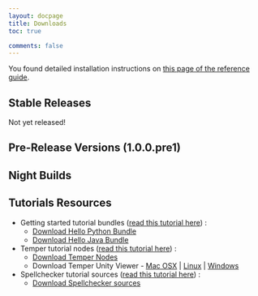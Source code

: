 ```yaml
---
layout: docpage
title: Downloads
toc: true

comments: false
---
```




You found detailed installation instructions on [this page of the reference guide](../docs/1.x/setup).

## Stable Releases

Not yet released!

<div id="download_releases">
</div>

## Pre-Release Versions (1.0.0.pre1)

<!--

* Mac OS X : [cohorte-1.0.0.pre1-macosx-distribution.tar.gz](http://repo.isandlatech.com/downloads/cohorte/1.x/cohorte-1.0.0.pre1-macosx-distribution.tar.gz) ( [mirror1](http://dachra.com/mirrors/cohorte/1.x/cohorte-1.0.0.pre1-macosx-distribution.tar.gz) )
* Linux (x86_64) : [cohorte-1.0.0.pre1-linux-distribution.tar.gz](http://repo.isandlatech.com/downloads/cohorte/1.x/cohorte-1.0.0.pre1-linux-distribution.tar.gz) ( [mirror1](http://dachra.com/mirrors/cohorte/1.x/cohorte-1.0.0.pre1-linux-distribution.tar.gz) )
* Full Python : [cohorte-1.0.0.pre1-python-distribution.tar.gz](http://repo.isandlatech.com/downloads/cohorte/1.x/cohorte-1.0.0.pre1-python-distribution.tar.gz) ( [mirror1](http://dachra.com/mirrors/cohorte/1.x/cohorte-1.0.0.pre1-python-distribution.tar.gz) )

-->

## Night Builds

<div id="download_night_builds">
</div>


## Tutorials Resources

<ul>
  <li>Getting started tutorial bundles (<a href="{{site.baseurl}}/docs/1.x/tutorials/getting-started">read this tutorial here</a>) : <br/>
      <ul><li><a id="download_hello_demo_python_snapshot" href="#">Download Hello Python Bundle</a></li>
          <li><a id="download_hello_demo_java_snapshot" href="#">Download Hello Java Bundle</a></li></ul>
  </li>
  <li>Temper tutorial nodes (<a href="{{site.baseurl}}/docs/1.x/tutorials/temper">read this tutorial here</a>) : <br/>
      <ul><li><a id="download_temper_snapshot" href="#">Download Temper Nodes</a></li>
          <li>Download Temper Unity Viewer - <a href="#">Mac OSX</a> | <a href="#">Linux</a> | <a href="#">Windows</a></li></ul>
  </li>
  <li>Spellchecker tutorial sources (<a href="{{site.baseurl}}/docs/1.x/tutorials/spellchecker">read this tutorial here</a>) : <br/>
      <ul><li><a id="download_spellchecker_snapshot" href="#">Download Spellchecker sources</a></li>
      </ul>
  </li>
</ul>

<script>
    function loadLatestSnapshots() {
        $.getJSON( "http://cohorte.github.io/latest_platforms.json", function( data ) {
            console.log("refresh snapshots...");
            frame = "<ul>";
            frame += "<li><a href='" + data["snapshots"]["cohorte-linux-distribution"]["files"]["tar.gz"] + "'>cohorte-linux-distribution (" + data["snapshots"]["cohorte-linux-distribution"]["version"] + ")</a></li>"
            frame += "<li><a href='" + data["snapshots"]["cohorte-macosx-distribution"]["files"]["tar.gz"] + "'>cohorte-macosx-distribution (" + data["snapshots"]["cohorte-macosx-distribution"]["version"] + ")</a></li>"
            frame += "<li><a href='" + data["snapshots"]["cohorte-python-distribution"]["files"]["tar.gz"] + "'>cohorte-python-distribution (" + data["snapshots"]["cohorte-python-distribution"]["version"] + ")</a></li>"
            	
	    frame += "</ul>";
            $('#download_night_builds').html(frame);
        });

        $.getJSON( "http://cohorte.github.io/latest_demos_hello.json", function( data ) {                                 
            $("#download_hello_demo_python_snapshot").attr("href", data["snapshots"]["hello-python-distribution"]["files"]["zip"]);
            $("#download_hello_demo_java_snapshot").attr("href", data["snapshots"]["hello"]["files"]["jar"]);
        });
        
        $.getJSON( "http://cohorte.github.io/latest_demos_temper.json", function( data )
            $("#download_temper_snapshot").attr("href", data["snapshots"]["temper-distribution"]["files"]["zip"]) ;        
        });
        
        $.getJSON( "http://cohorte.github.io/latest_demos_spellchecker.json", function( data )                
            $('#download_spellchecker_snapshot').attr("href", data["snapshots"]["spellchecker-distribution"]["files"]["zip"]);            
        });

    }

    $(document).ready(function() {        
        loadLatestSnapshots();
    });
</script>
